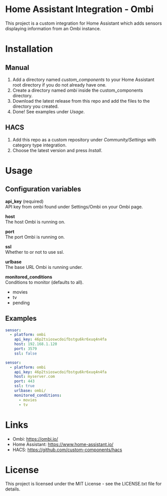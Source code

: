 # Home Assistant Integration - Ombi

This project is a custom integration for Home Assistant which adds sensors displaying information from an Ombi instance.

# Installation

## Manual
1. Add a directory named *custom_components* to your Home Assistant root directory if you do not already have one.
2. Create a directory named *ombi* inside the custom_components directory.
3. Download the latest release from this repo and add the files to the directory you created.
4. Done! See examples under *Usage*.

## HACS
1. Add this repo as a custom repository under *Community/Settings* with category type integration.
2. Choose the latest version and press *Install*.

# Usage

## Configuration variables


**api_key** (required)  
API key from ombi found under Settings/Ombi on your Ombi page.

**host**  
The host Ombi is running on.

**port**  
The port Ombi is running on.

**ssl**   
Whether to or not to use ssl.

**urlbase**   
The base URL Ombi is running under.

**monitored_conditions**  
Conditions to monitor (defaults to all).

- movies
- tv
- pending


## Examples
```yaml
sensor:
  - platform: ombi
    api_key: 46p2tsioswcdoifbstgu6kr6xuq4n4fa
    host: 192.168.1.120
    port: 3579
    ssl: false
```

```yaml
sensor:
  - platform: ombi
    api_key: 46p2tsioswcdoifbstgu6kr6xuq4n4fa
    host: myserver.com
    port: 443
    ssl: true
    urlbase: ombi/
    monitored_conditions:
      - movies
      - tv
```

# Links

* Ombi: https://ombi.io/
* Home Assistant: https://www.home-assistant.io/
* HACS: https://github.com/custom-components/hacs

# License

This project is licensed under the MIT License - see the LICENSE.txt file for details.
